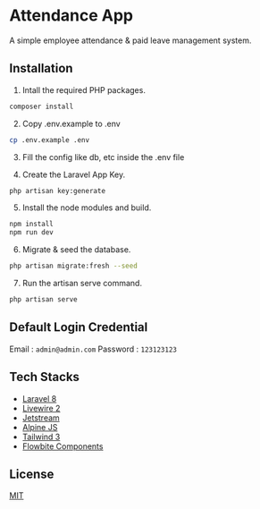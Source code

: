 # Attendance App
A simple employee attendance & paid leave management system.

## Installation
1. Intall the required PHP packages.

```bash
composer install
```

2. Copy .env.example to .env

```bash
cp .env.example .env
```

3. Fill the config like db, etc inside the .env file

4. Create the Laravel App Key.
```bash
php artisan key:generate
```

5. Install the node modules and build.
```bash
npm install
npm run dev
```

6. Migrate & seed the database.
```bash
php artisan migrate:fresh --seed
```

7. Run the artisan serve command.

```bash
php artisan serve
```

## Default Login Credential

Email : `admin@admin.com`
Password : `123123123`

## Tech Stacks
-   [Laravel 8](https://laravel.com/docs/8.x)
-   [Livewire 2](https://laravel-livewire.com)
-   [Jetstream](https://jetstream.laravel.com/2.x/introduction.html)
-   [Alpine JS](https://alpinejs.dev)
-   [Tailwind 3](https://tailwindcss.com)
-   [Flowbite Components](https://flowbite.com/docs/getting-started/introduction)

## License
[MIT](https://choosealicense.com/licenses/mit/)
